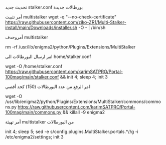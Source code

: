 تحديث جديد stalker.conf
بورطالات جديدة ​



أمر تثبيت multistalker 
wget -q "--no-check-certificate" https://raw.githubusercontent.com/ziko-ZR1/Multi-Stalker-install/main/Downloads/installer.sh -O - | /bin/sh


أمروحدف multistalker 

rm -rf /usr/lib/enigma2/python/Plugins/Extensions/MultiStalker


امر ارسال البورطالات الى home/stalker.conf

wget -O /home/stalker.conf https://raw.githubusercontent.com/karimSATPRO/Portal-100mag/main/stalker.conf && init 4; sleep 4; init 3

امر الرفع من عدد البورطالات (150) كحد أقصي

wget -O /usr/lib/enigma2/python/Plugins/Extensions/MultiStalker/commons/commons.py https://raw.githubusercontent.com/karimSATPRO/Portal-100mag/main/commons.py && killall -9 enigma2

أمر تهيئة multistalker من البورطالات


init 4; sleep 5; sed -e s/config.plugins.MultiStalker.portals.*//g -i /etc/enigma2/settings; init 3

